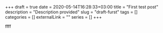 +++ 
draft = true
date = 2020-05-14T16:28:33+03:00
title = "First test post"
description = "Description provided"
slug = "draft-furst" 
tags = []
categories = []
externalLink = ""
series = []
+++

ffff
